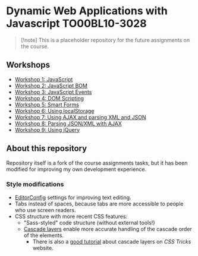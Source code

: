 # Dynamic Web Applications with Javascript TO00BL10-3028

> [!note] This is a placeholder repository for the future assignments on the course.

## Workshops

- [Workshop 1: JavaScript](WS1-JavaScript/Workshop1_example1-1.html)
- [Workshop 2: JavaScript BOM](WS2-JavaScript-BOM/workshop2.html)
- [Workshop 3: JavaScript Events](WS3-JavaScript-Events/workshop3.html)
- [Workshop 4: DOM Scripting](WS4-DOM-Scripting/workshop4.html)
- [Workshop 5: Smart Forms](WS5-Smart-Forms/workshop5.html)
- [Workshop 6: Using localStorage](WS6-localStorage/workshop6.html)
- [Workshop 7: Using AJAX and parsing XML and JSON](WS7-AJAX/workshop7.html)
- [Workshop 8: Parsing JSON/XML with AJAX](WS8-JSON/workshop8.html)
- [Workshop 9: Using jQuery](WS9-jQuery/workshop9.html)

## About this repository

Repository itself is a fork of the course assignments tasks,
but it has been modified for improving my own development experience.

### Style modifications

- [EditorConfig](https://editorconfig.org/) settings for improving text editing.
- Tabs instead of spaces, because tabs are more accessible
  to people who use screen readers.
- CSS structure with more recent CSS features:
  - "Sass-styled" code structure (without external tools!)
  - [Cascade layers](https://developer.mozilla.org/en-US/docs/Learn_web_development/Core/Styling_basics/Cascade_layers)
    enable more accurate handling of the cascade order of the elements.
    - There is also a [good tutorial](https://css-tricks.com/css-cascade-layers/)
      about cascade layers on _CSS Tricks_ website.

